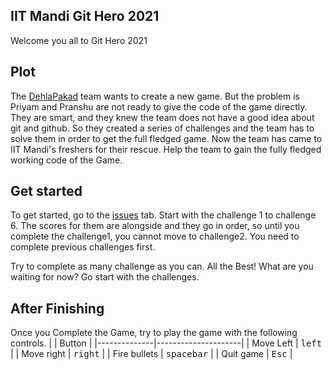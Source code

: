 ## IIT Mandi Git Hero 2021
Welcome you all to Git Hero 2021

## Plot
The [DehlaPakad](https://dehlapakad.com) team wants to create a new game. But the problem is Priyam and Pranshu are not ready to give the code of the game directly. They are smart, and they knew the team does not have a good idea about git and github. So they created a series of challenges and the team has to solve them in order to get the full fledged game. Now the team has came to IIT Mandi's freshers for their rescue. Help the team to gain the fully fledged working code of the Game.

## Get started
To get started, go to the [issues](https://github.com/KamandPrompt/git_hero_2021/issues) tab. Start with the challenge 1 to challenge 6. The scores for them are alongside and they go in order, so until you complete the challenge1, you cannot move to challenge2. You need to complete previous challenges first.

Try to complete as many challenge as you can. All the Best! What are you waiting for now? Go start with the challenges.


## After Finishing
Once you Complete the Game, try to play the game with the following controls.
|              | Button              |
|--------------|---------------------|
| Move Left    | <kbd>left</kbd>     |
| Move right   | <kbd>right</kbd>    |
| Fire bullets | <kbd>spacebar</kbd> |
| Quit game    | <kbd>Esc</kbd>      |
